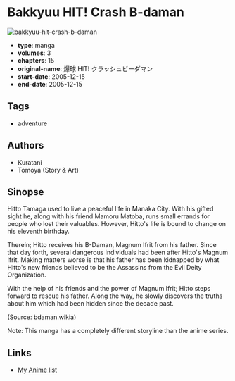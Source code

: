 # Bakkyuu HIT! Crash B-daman

![bakkyuu-hit-crash-b-daman](https://cdn.myanimelist.net/images/manga/4/32900.jpg)

-   **type**: manga
-   **volumes**: 3
-   **chapters**: 15
-   **original-name**: 爆球 HIT! クラッシュビーダマン
-   **start-date**: 2005-12-15
-   **end-date**: 2005-12-15

## Tags

-   adventure

## Authors

-   Kuratani
-   Tomoya (Story & Art)

## Sinopse

Hitto Tamaga used to live a peaceful life in Manaka City. With his gifted sight he, along with his friend Mamoru Matoba, runs small errands for people who lost their valuables. However, Hitto's life is bound to change on his eleventh birthday.

Therein; Hitto receives his B-Daman, Magnum Ifrit from his father. Since that day forth, several dangerous individuals had been after Hitto's Magnum Ifrit. Making matters worse is that his father has been kidnapped by what Hitto's new friends believed to be the Assassins from the Evil Deity Organization.

With the help of his friends and the power of Magnum Ifrit; Hitto steps forward to rescue his father. Along the way, he slowly discovers the truths about him which had been hidden since the decade past.

(Source: bdaman.wikia)

Note: This manga has a completely different storyline than the anime series.

## Links

-   [My Anime list](https://myanimelist.net/manga/18644/Bakkyuu_HIT_Crash_B-daman)
